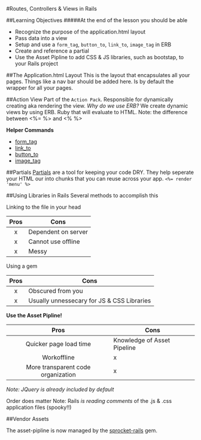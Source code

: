 #Routes, Controllers & Views in Rails

##Learning Objectives
#####At the end of the lesson you should be able 
* Recognize the purpose of the application.html layout
* Pass data into a view
* Setup and use a `form_tag`, `button_to`, `link_to`, `image_tag` in ERB
* Create and reference a partial
* Use the Asset Pipline to add CSS & JS libraries, such as bootstap, to your Rails project

##The Application.html Layout
This is the layout that encapsulates all your pages.
Things like a nav bar should be added here.
Is by default the wrapper for all your pages.

##Action View
Part of the `Action Pack`.
Responsible for dynamically creating aka rendering the view.
*Why do we use ERB?*
We create dynamic views by using ERB. Ruby that will evaluate to HTML.
Note: the difference between <%= %> and <% %>

**Helper Commands**

* [form_tag](http://guides.rubyonrails.org/form_helpers.html#dealing-with-basic-forms)
* [link_to](http://api.rubyonrails.org/classes/ActionView/Helpers/UrlHelper.html#method-i-link_to)
* [button_to](http://api.rubyonrails.org/classes/ActionView/Helpers/UrlHelper.html#method-i-button_to)
* [image_tag](http://api.rubyonrails.org/classes/ActionView/Helpers/AssetTagHelper.html#method-i-image_tag)

##Partials
[Partials](http://guides.rubyonrails.org/layouts_and_rendering.html#using-partials) are a tool for keeping your code DRY. They help seperate your HTML our into chunks that you can reuse across your app. 
`<%= render 'menu' %>`

##Using Libraries in Rails
Several methods to accomplish this

Linking to the file in your head

|Pros|Cons|
|:-:|---|
|x|Dependent on server|
|x|Cannot use offline|
|x|Messy|

Using a gem

|Pros|Cons|
|:-:|---|
|x|Obscured from you|
|x|Usually unnessecary for JS & CSS Libraries|
	
**Use the Asset Pipline!**

|Pros|Cons|
|:-:|---|
|Quicker page load time|Knowledge of Asset Pipeline|
|Workoffline|x|
|More transparent code organization|x|

*Note: JQuery is already included by default*

Order does matter
Note: Rails *is reading comments* of the .js & .css application files (spooky!!)

##Vendor Assets

The asset-pipline is now managed by the [sprocket-rails](https://github.com/rails/sprockets-rails) gem.


